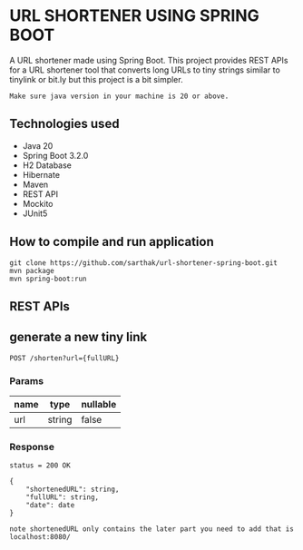 # URL SHORTENER USING SPRING BOOT
A URL shortener made using Spring Boot. This project provides REST APIs for a URL shortener tool that converts 
long URLs to tiny strings similar to tinylink or bit.ly but this project is a bit simpler.


`Make sure java version in your machine is 20 or above.`


## Technologies used
* Java 20
* Spring Boot 3.2.0
* H2 Database
* Hibernate
* Maven
* REST API
* Mockito
* JUnit5

## How to compile and run application
    git clone https://github.com/sarthak/url-shortener-spring-boot.git
    mvn package 
    mvn spring-boot:run

## REST APIs

## generate a new tiny link

`POST /shorten?url={fullURL}`

### Params
| name | type   | nullable |
|------|--------|----------|
| url  | string | false    |

### Response
`status = 200 OK`

    {
        "shortenedURL": string,
        "fullURL": string,
        "date": date
    }

`note shortenedURL only contains the later part you need to add that is localhost:8080/`
